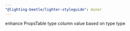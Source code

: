 ```yaml
---
"@lighting-beetle/lighter-styleguide": minor
---
```


enhance PropsTable type column value based on type type
